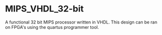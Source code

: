 # MIPS_VHDL_32-bit
A functional 32 bit MIPS processor written in VHDL. This design can be ran on FPGA's using the quartus programmer tool.
